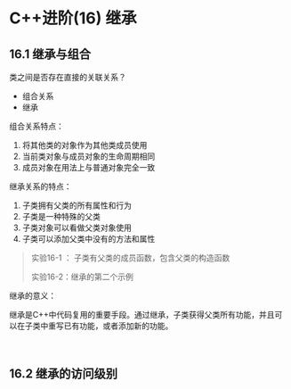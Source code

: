 # C++进阶(16) 继承

## 16.1 继承与组合

类之间是否存在直接的关联关系？

- 组合关系
- 继承

组合关系特点：

1. 将其他类的对象作为其他类成员使用
2. 当前类对象与成员对象的生命周期相同
3. 成员对象在用法上与普通对象完全一致

继承关系的特点：

1. 子类拥有父类的所有属性和行为   
2. 子类是一种特殊的父类
3. 子类对象可以看做父类对象使用
4. 子类可以添加父类中没有的方法和属性

> 实验16-1 ： 子类有父类的成员函数，包含父类的构造函数
>
> 实验16-2：继承的第二个示例

继承的意义：

继承是C++中代码复用的重要手段。通过继承，子类获得父类所有功能，并且可以在子类中重写已有功能，或者添加新的功能。

</br>

## 16.2 继承的访问级别


